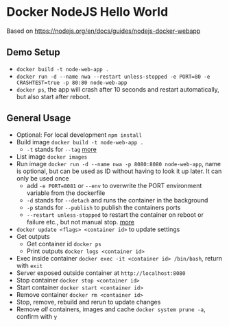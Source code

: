 # Docker NodeJS Hello World

Based on <https://nodejs.org/en/docs/guides/nodejs-docker-webapp>

## Demo Setup

- `docker build -t node-web-app .`
- `docker run -d --name nwa --restart unless-stopped -e PORT=80 -e CRASHTEST=true -p 80:80 node-web-app`
- `docker ps`, the app will crash after 10 seconds and restart automatically, but also start after reboot.

## General Usage

- Optional: For local development `npm install`
- Build image `docker build -t node-web-app .`
  - `-t` stands for `--tag` [more](https://docs.docker.com/engine/reference/commandline/build/)
- List image `docker images`
- Run image `docker run -d --name nwa -p 8080:8080 node-web-app`, name is optional, but can be used as ID without having to look it up later. It can only be used once
  - add `-e PORT=8081` or `--env` to overwrite the PORT environment variable from the dockerfile
  - `-d` stands for `--detach` and runs the container in the background
  - `-p` stands for `--publish` to publish the containers ports
  - `--restart unless-stopped` to restart the container on reboot or failure etc., but not manual stop. [more](https://docs.docker.com/config/containers/start-containers-automatically/)
- `docker update <flags> <container id>` to update settings
- Get outputs
  - Get container id `docker ps`
  - Print outputs `docker logs <container id>`
- Exec inside container `docker exec -it <container id> /bin/bash`, return with `exit`
- Server exposed outside container at `http://localhost:8080`
- Stop container `docker stop <container id>`
- Start container `docker start <container id>`
- Remove container `docker rm <container id>`
- Stop, remove, rebuild and rerun to update changes
- Remove _all_ containers, images and cache `docker system prune -a`, confirm with `y`
